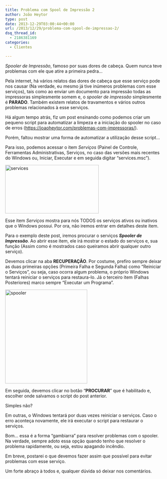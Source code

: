 ```yaml
---
title: Problema com Spool de Impressão 2
author: João Heytor
type: post
date: 2013-12-29T03:00:44+00:00
url: /2013/12/29/problema-com-spool-de-impressao-2/
dsq_thread_id:
  - 2186381169
categories:
  - Clientes

---
```

_Spooler de Impressão_, famoso por suas dores de cabeça. Quem nunca teve problemas com ele que atire a primeira pedra&#8230;

Pela internet, há vários relatos das dores de cabeça que esse serviço pode nos causar (Na verdade, eu mesmo já tive inúmeros problemas com esse serviços), tais como ao enviar um documento para impressão todas as impressoras simplesmente somem e, o _spooler de impressão_ simplesmente é **PARADO**. Também existem relatos de travamentos e vários outros problemas relacionados à esse serviços.

Há algum tempo atrás, fiz um post ensinando como podemos criar um pequeno script para automatizar a limpeza e a iniciação do spooler no caso de erros (<https://joaoheytor.com/problemas-com-impressoras/>).

Porém, faltou mostrar uma forma de automatizar a utilização desse script&#8230;

Para isso, podemos acessar o item _Serviços_ (Painel de Controle, Ferramentas Administrativas, Serviços, no caso das versões mais recentes do Windows ou, Iniciar, Executar e em seguida digitar “services.msc”).

[<img loading="lazy" class="aligncenter size-medium wp-image-666" alt="services" src="/img/sites/4/2013/12/services-300x155.png" width="300" height="155" />][1]

Esse item _Serviços_ mostra para nós TODOS os serviços ativos ou inativos que o Windows possui. Por ora, não iremos entrar em detalhes deste item.

Para o exemplo deste post, iremos procurar o serviços _**Spooler de Impressão**_. Ao abrir esse item, ele irá mostrar o estado do serviços e, sua função (Assim como é mostrados caso queiramos abrir qualquer outro serviço).

Devemos clicar na aba **RECUPERAÇÃO**. Por costume, prefiro sempre deixar as duas primeiras opções (Primeira Falha e Segunda Falha) como “Reiniciar o Serviços”, ou seja, caso ocorra algum problema, o próprio Windows tentará reiniciar o serviços para restaura-lo. Já o terceiro item (Falhas Posteriores) marco sempre “Executar um Programa”.

[<img loading="lazy" class="aligncenter size-medium wp-image-665" alt="spooler" src="/img/sites/4/2013/12/spooler-263x300.png" width="263" height="300" />][2]

Em seguida, devemos clicar no botão “**PROCURAR**” que é habilitado e, escolher onde salvamos o script do post anterior.

Simples não?

Em outras, o Windows tentará por duas vezes reiniciar o serviços. Caso o erro aconteça novamente, ele irá executar o script para restaurar o serviços.

Bom&#8230; essa é a forma &#8220;gambiarra&#8221; para resolver problemas com o spooler. Na verdade, sempre adoto essa opção quando tenho que resolver o problema rapidamente, ou seja, estou apagando incêndio.

Em breve, postarei o que devemos fazer assim que possível para evitar problemas com esse serviço.

Um forte abraço à todos e, qualquer dúvida só deixar nos comentários.

 [1]: /img/sites/4/2013/12/services.png
 [2]: /img/sites/4/2013/12/spooler.png